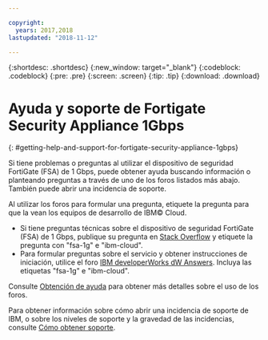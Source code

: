 ```yaml
---

copyright:
  years: 2017,2018
lastupdated: "2018-11-12"

---
```


{:shortdesc: .shortdesc}
{:new_window: target="_blank"}
{:codeblock: .codeblock}
{:pre: .pre}
{:screen: .screen}
{:tip: .tip}
{:download: .download}

# Ayuda y soporte de Fortigate Security Appliance 1Gbps
{: #getting-help-and-support-for-fortigate-security-appliance-1gbps}

Si tiene problemas o preguntas al utilizar el dispositivo de seguridad FortiGate (FSA) de 1 Gbps, puede obtener ayuda buscando información o planteando preguntas a través de uno de los foros listados más abajo. También puede abrir una incidencia de soporte.

Al utilizar los foros para formular una pregunta, etiquete la pregunta para que la vean los equipos de desarrollo de IBM© Cloud.

* Si tiene preguntas técnicas sobre el dispositivo de seguridad FortiGate (FSA) de 1 Gbps, publique su pregunta en [Stack Overflow](https://stackoverflow.com/search?q=fsa-1g+ibm-cloud) y etiquete la pregunta con "fsa-1g" e "ibm-cloud".
* Para formular preguntas sobre el servicio y obtener instrucciones de iniciación, utilice el foro [IBM developerWorks dW Answers](https://developer.ibm.com/answers/topics/fsa-1g.html?smartspace=ibm-cloud). Incluya las etiquetas "fsa-1g" e "ibm-cloud".

Consulte [Obtención de ayuda](https://{DomainName}/docs/get-support?topic=get-support-using-avatar) para obtener más detalles sobre el uso de los foros.

Para obtener información sobre cómo abrir una incidencia de soporte de IBM, o sobre los niveles de soporte y la gravedad de las incidencias, consulte [Cómo obtener soporte](/docs/get-support?topic=get-support-contacting-bluemix-support-dedicated-local).
